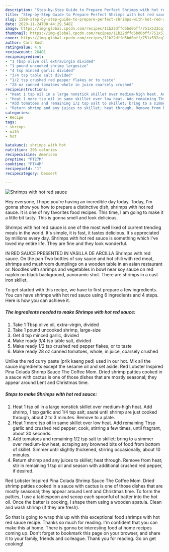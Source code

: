 ```yaml
---
description: "Step-by-Step Guide to Prepare Perfect Shrimps with hot red sauce"
title: "Step-by-Step Guide to Prepare Perfect Shrimps with hot red sauce"
slug: 1598-step-by-step-guide-to-prepare-perfect-shrimps-with-hot-red-sauce
date: 2020-11-24T08:44:29.548Z
image: https://img-global.cpcdn.com/recipes/11b22dffd5bd0bff/751x532cq70/shrimps-with-hot-red-sauce-recipe-main-photo.jpg
thumbnail: https://img-global.cpcdn.com/recipes/11b22dffd5bd0bff/751x532cq70/shrimps-with-hot-red-sauce-recipe-main-photo.jpg
cover: https://img-global.cpcdn.com/recipes/11b22dffd5bd0bff/751x532cq70/shrimps-with-hot-red-sauce-recipe-main-photo.jpg
author: Carl Bush
ratingvalue: 4.9
reviewcount: 26401
recipeingredient:
- "1 Tbsp olive oil extravirgin divided"
- "1 pound uncooked shrimp largesize"
- "4 tsp minced garlic divided"
- "3/4 tsp table salt divided"
- "1/2 tsp crushed red pepper flakes or to taste"
- "28 oz canned tomatoes whole in juice coarsely crushed"
recipeinstructions:
- "Heat 1 tsp oil in a large nonstick skillet over medium-high heat. Add shrimp, 1 tsp garlic and 1/4 tsp salt; sauté until shrimp are just cooked through, about 2 to 3 minutes. Remove to a plate."
- "Heat 1 more tsp oil in same skillet over low heat. Add remaining Tbsp garlic and crushed red pepper; cook, stirring a few times, until fragrant, about 30 seconds."
- "Add tomatoes and remaining 1/2 tsp salt to skillet; bring to a simmer over medium-low heat, scraping any browned bits of food from bottom of skillet. Simmer until slightly thickened, stirring occasionally, about 10 minutes."
- "Return shrimp and any juices to skillet; heat through. Remove from heat; stir in remaining 1 tsp oil and season with additional crushed red pepper, if desired."
categories:
- Recipe
tags:
- shrimps
- with
- hot

katakunci: shrimps with hot 
nutrition: 296 calories
recipecuisine: American
preptime: "PT27M"
cooktime: "PT44M"
recipeyield: "1"
recipecategory: Dessert

---
```



![Shrimps with hot red sauce](https://img-global.cpcdn.com/recipes/11b22dffd5bd0bff/751x532cq70/shrimps-with-hot-red-sauce-recipe-main-photo.jpg)

Hey everyone, I hope you're having an incredible day today. Today, I'm gonna show you how to prepare a distinctive dish, shrimps with hot red sauce. It is one of my favorites food recipes. This time, I am going to make it a little bit tasty. This is gonna smell and look delicious.

Shrimps with hot red sauce is one of the most well liked of current trending meals in the world. It's simple, it is fast, it tastes delicious. It's appreciated by millions every day. Shrimps with hot red sauce is something which I've loved my entire life. They are fine and they look wonderful.

IN RED SAUCE PRESENTED IN VASILLA DE ARCILLA Shrimps with red sauce. On the pan Two bottles of soy sauce and hot chili with red meat, shrimps and mushroom dumplings on a wooden table in an asian restaurant or. Noodles with shrimps and vegetables in bowl near soy sauce on red napkin on black background, panoramic shot. There are shrimps in a cast iron skillet.


To get started with this recipe, we have to first prepare a few ingredients. You can have shrimps with hot red sauce using 6 ingredients and 4 steps. Here is how you can achieve it.

<!--inarticleads1-->

##### The ingredients needed to make Shrimps with hot red sauce:

1. Take 1 Tbsp olive oil, extra-virgin, divided
1. Take 1 pound uncooked shrimp, large-size
1. Get 4 tsp minced garlic, divided
1. Make ready 3/4 tsp table salt, divided
1. Make ready 1/2 tsp crushed red pepper flakes, or to taste
1. Make ready 28 oz canned tomatoes, whole, in juice, coarsely crushed


Unlike the red curry paste (prik kaeng ped) used in our hot. Mix all the sauce ingredients except the sesame oil and set aside. Red Lobster Inspired Pina Colada Shrimp Sauce The Coffee Mom. Dried shrimp patties cooked in a sauce with cactus is one of those dishes that are mostly seasonal; they appear around Lent and Christmas time. 

<!--inarticleads2-->

##### Steps to make Shrimps with hot red sauce:

1. Heat 1 tsp oil in a large nonstick skillet over medium-high heat. Add shrimp, 1 tsp garlic and 1/4 tsp salt; sauté until shrimp are just cooked through, about 2 to 3 minutes. Remove to a plate.
1. Heat 1 more tsp oil in same skillet over low heat. Add remaining Tbsp garlic and crushed red pepper; cook, stirring a few times, until fragrant, about 30 seconds.
1. Add tomatoes and remaining 1/2 tsp salt to skillet; bring to a simmer over medium-low heat, scraping any browned bits of food from bottom of skillet. Simmer until slightly thickened, stirring occasionally, about 10 minutes.
1. Return shrimp and any juices to skillet; heat through. Remove from heat; stir in remaining 1 tsp oil and season with additional crushed red pepper, if desired.


Red Lobster Inspired Pina Colada Shrimp Sauce The Coffee Mom. Dried shrimp patties cooked in a sauce with cactus is one of those dishes that are mostly seasonal; they appear around Lent and Christmas time. To form the patties, I use a tablespoon and scoop each spoonful of batter into the hot oil. Once the batter is cooking, I shape them using a wooden spatula. Clean and wash shrimp (if they are fresh). 

So that is going to wrap this up with this exceptional food shrimps with hot red sauce recipe. Thanks so much for reading. I'm confident that you can make this at home. There is gonna be interesting food at home recipes coming up. Don't forget to bookmark this page on your browser, and share it to your family, friends and colleague. Thank you for reading. Go on get cooking!
